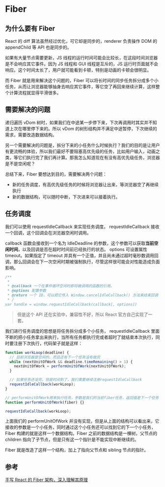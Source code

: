# Fiber

## 为什么要有 Fiber

React 的 diff 算法虽然经过优化，可它却是同步的，renderer 负责操作 DOM 的 appendChild 等 API 也是同步的。

如果有大量节点需要更新，JS 线程的运行时间可能会比较长，在这段时间浏览器是不会响应其它事件。因为 JS 线程和 GUI 线程是互斥的，JS 运行时页面就不会响应。这个时间太长了，用户就可能看到卡顿，特别是动画的卡顿会很明显。

而 Fiber 就是用来解决这个问题的，Fiber 可以将长时间的同步任务拆分成多个小任务，从而让浏览器能够抽身去响应其它事件，等它空了再回来继续计算，这样整个计算流程就显得平滑很多。

## 需要解决的问题

递归遍历 vDom 树时，如果我们在中途某一步停下来，下次再调用时其实并不知道上次在哪里停下来的。所以 vDom 的树形结构并不满足中途暂停，下次继续的需求，需要改造数据结构。

另一个需要解决的问题是，拆分下来的小任务什么时候执行？我们的目的是让用户有更流畅的体验，所以我们最好不要阻塞高优先级的任务，比如用户输入，动画之类，等它们执行完了我们再计算。那我怎么知道现在有没有高优先级任务，浏览器是不是空闲呢？

总结下来，Fiber 要想达到目的，需要解决两个问题：

- 新的任务调度，有高优先级任务的时候将浏览器让出来，等浏览器空了再继续执行
- 新的数据结构，可以随时中断，下次进来可以接着执行。

## 任务调度

我们可以使用 requestIdleCallback 来实现任务调度。
requestIdleCallback 接收一个回调，这个回调会在浏览器空闲时调用。

callback 函数会接收到一个名为 IdleDeadline 的参数，这个参数可以获取**当前空闲时间**，以及回调是否在超时时间前已经执行的状态。
options 可设置属性 timeout。如果指定了 timeout 并具有一个正值，并且尚未通过超时毫秒数调用回调，那么回调会在下一次空闲时期被强制执行，尽管这样很可能会对性能造成负面影响。

```js
/**
 *
 * @callback 一个在事件循环空闲时即将被调用的函数的引用。
 * @options 配置参数
 * @return 一个 ID，可以把它传入 Window.cancelIdleCallback() 方法来结束回调
 * /
var handle = window.requestIdleCallback(callback[, options])
```

> 但是这个 API 还在实验中，兼容性不好，所以 React 官方自己实现了一套。

我们进行任务调度的思想是将任务拆分成多个小任务， requestIdleCallback 里面不断的把小任务拿出来执行，当所有任务都执行完或者超时了就结束本次执行，同时要注册下次执行，代码架子就是这样：

```js
function workLoop(deadline) {
  // 目前浏览器是空闲的，而且还有下一个任务没有做完
  while (nextUnitOfWork && deadline.timeRemaining() > 1) {
    nextUnitOfWork = performUnitOfWork(nextUnitOfWork);
  }

  // 如果任务还没完，但是时间到了，我们需要继续注册requestIdleCallback
  requestIdleCallback(workLoop);
}

// performUnitOfWork用来执行任务，参数是我们的当前fiber任务，返回值是下一个任务
function performUnitOfWork(fiber) {}

requestIdleCallback(workLoop);
```

上面我们的 performUnitOfWork 并没有实现，但是从上面的结构可以看出来，它接收的参数是一个小任务，同时通过这个小任务还可以找到它的下一个小任务，Fiber 构建的就是这样一个数据结构。Fiber 之前的数据结构是一棵树，父节点的 children 指向了子节点，但是只有这一个指针是不能实现中断继续的。

Fiber 就是改造了这样一个结构，加上了指向父节点和 sibling 节点的指针。

## 参考

[手写 React 的 Fiber 架构，深入理解其原理](https://mp.weixin.qq.com/s/zg2H5t950X3HNthya3pzHw)
